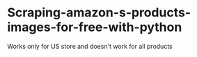 # Scraping-amazon-s-products-images-for-free-with-python
Works only for US store and doesn't work for all products
